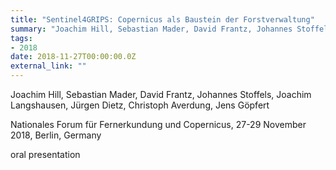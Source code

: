 ```yaml
---
title: "Sentinel4GRIPS: Copernicus als Baustein der Forstverwaltung"
summary: "Joachim Hill, Sebastian Mader, David Frantz, Johannes Stoffels, Joachim Langshausen, Jürgen Dietz, Christoph Averdung, Jens Göpfert @ Nationales Forum für Fernerkundung und Copernicus, 27-29 November 2018, Berlin, Germany"
tags:
- 2018
date: 2018-11-27T00:00:00.0Z
external_link: ""
---
```


Joachim Hill, Sebastian Mader, David Frantz, Johannes Stoffels, Joachim Langshausen, Jürgen Dietz, Christoph Averdung, Jens Göpfert


Nationales Forum für Fernerkundung und Copernicus, 27-29 November 2018, Berlin, Germany


oral presentation
